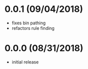 # 0.0.1 (09/04/2018)

- fixes bin pathing
- refactors rule finding

# 0.0.0 (08/31/2018)

- initial release
